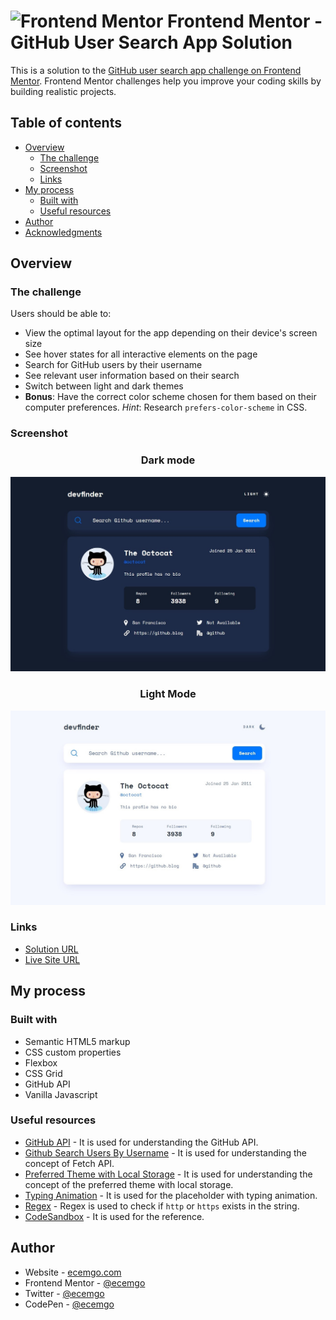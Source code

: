 # <img src="https://user-images.githubusercontent.com/13468728/222973742-9133bdb5-61f0-4f53-8b08-bb3c349e2056.png" title="Frontend Mentor" alt="Frontend Mentor" width="50" height="50"/> Frontend Mentor - GitHub User Search App Solution

This is a solution to the [GitHub user search app challenge on Frontend Mentor](https://www.frontendmentor.io/challenges/github-user-search-app-Q09YOgaH6). Frontend Mentor challenges help you improve your coding skills by building realistic projects.

## Table of contents

- [Overview](#overview)
  - [The challenge](#the-challenge)
  - [Screenshot](#screenshot)
  - [Links](#links)
- [My process](#my-process)
  - [Built with](#built-with)
  - [Useful resources](#useful-resources)
- [Author](#author)
- [Acknowledgments](#acknowledgments)

## Overview

### The challenge

Users should be able to:

- View the optimal layout for the app depending on their device's screen size
- See hover states for all interactive elements on the page
- Search for GitHub users by their username
- See relevant user information based on their search
- Switch between light and dark themes
- **Bonus**: Have the correct color scheme chosen for them based on their computer preferences. _Hint_: Research `prefers-color-scheme` in CSS.

### Screenshot

<div align="center">
<h3>Dark mode</h3>
</div>

![](./screenshot-dark.jpg)

<div align="center">
<h3>Light Mode</h3>
</div>

![](./screenshot-light.jpg)

### Links

- [Solution URL](https://github.com/ecemgo/frontend-mentor-challenges/tree/main/github-user-search-app)
- [Live Site URL](https://ecemgo-github-user-search-app.netlify.app/)

## My process

### Built with

- Semantic HTML5 markup
- CSS custom properties
- Flexbox
- CSS Grid
- GitHub API
- Vanilla Javascript

### Useful resources

- [GitHub API](https://api.github.com/users/ecemgo) - It is used for understanding the GitHub API.
- [Github Search Users By Username](https://www.youtube.com/watch?v=7YeOjmpQUnU) - It is used for understanding the concept of Fetch API.
- [Preferred Theme with Local Storage](https://stackoverflow.com/questions/73617133/how-would-i-store-user-theme-preferences-across-multiple-pages) - It is used for understanding the concept of the preferred theme with local storage.
- [Typing Animation](https://www.youtube.com/watch?v=3qOTdDPt1Cc) - It is used for the placeholder with typing animation.
- [Regex](https://stackoverflow.com/questions/10625497/regex-to-check-if-http-or-https-exists-in-the-string) - Regex is used to check if `http` or `https` exists in the string.
- [CodeSandbox](https://codesandbox.io/s/github/UnTalPeluca/GitHubUserSearchApp/tree/main/?file=/style.css) - It is used for the reference.

## Author

- Website - [ecemgo.com](https://www.ecemgo.com/)
- Frontend Mentor - [@ecemgo](https://www.frontendmentor.io/profile/ecemgo)
- Twitter - [@ecemgo](https://twitter.com/ecemgo)
- CodePen - [@ecemgo](https://codepen.io/ecemgo)
